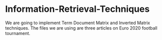 # Information-Retrieval-Techniques

We are going to implement Term Document Matrix and Inverted Matrix techniques. The files we are using are three articles on Euro 2020 football tournament.

